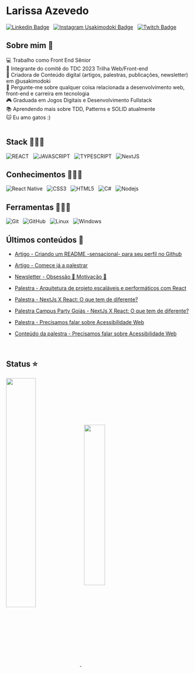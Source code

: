 # Larissa Azevedo

[![Linkedin Badge](https://img.shields.io/badge/Linkedin-323330?style=for-the-badge&logo=linkedin&logoColor=blue)](https://www.linkedin.com/in/larissasazevedo/) &nbsp;
[![Instagram Usakimodoki Badge](https://img.shields.io/badge/Instagram-323330?style=for-the-badge&logo=instagram&logoColor=purple)](https://www.instagram.com/usakimodoki/) &nbsp;
[![Twitch Badge](https://img.shields.io/badge/substack-323330?style=for-the-badge&logo=substack&logoColor=orange)](https://lariazevedo.substack.com/)
<br>
## Sobre mim 🎯

💻 Trabalho como Front End Sênior<br>
🧊 Integrante do comitê do TDC 2023 Trilha Web/Front-end<br>
🎤 Criadora de Conteúdo digital (artigos, palestras, publicações, newsletter) em @usakimodoki<br>
💬 Pergunte-me sobre qualquer coisa relacionada a desenvolvimento web, front-end e carreira em tecnologia<br>
🎮 Graduada em Jogos Digitais e Desenvolvimento Fullstack<br>
📚 Aprendendo mais sobre TDD, Patterns e SOLID atualmente<br>
🐱 Eu amo gatos :)<br>
<br>
## Stack 👩🏻‍💻
![REACT](https://img.shields.io/badge/React-20232A?style=for-the-badge&logo=react&logoColor=61DAFB) &nbsp;
![JAVASCRIPT](https://img.shields.io/badge/JavaScript-323330?style=for-the-badge&logo=javascript&logoColor=F7DF1E) &nbsp;
![TYPESCRIPT](https://img.shields.io/badge/TypeScript-007ACC?style=for-the-badge&logo=typescript&logoColor=white) &nbsp;
![NextJS](https://img.shields.io/badge/-NextJs-black?style=for-the-badge&logo=next.js) &nbsp;
<br>
## Conhecimentos 👩🏻‍💻
![React Native](https://img.shields.io/badge/-React%20Native-%23282C34?style=for-the-badge&logo=react) &nbsp;
![CSS3](https://img.shields.io/badge/CSS3-1572B6?style=for-the-badge&logo=css3&logoColor=white) &nbsp;
![HTML5](https://img.shields.io/badge/HTML5-E34F26?style=for-the-badge&logo=html5&logoColor=white) &nbsp;
![C#](https://img.shields.io/badge/c%23-%23239120.svg?style=for-the-badge&logo=c-sharp&logoColor=white) &nbsp;
![Nodejs](https://img.shields.io/badge/-Nodejs-black?style=for-the-badge&logo=Node.js) &nbsp;
<br>
## Ferramentas 👩🏻‍💻
![Git](https://img.shields.io/badge/-git-black?style=for-the-badge&logo=Git) &nbsp;
![GitHub](https://img.shields.io/badge/github-%23121011.svg?logo=github&logoColor=white&style=for-the-badge) &nbsp;
![Linux](https://img.shields.io/badge/-Linux-16C60C?style=for-the-badge&logo=linux&logoColor=white) &nbsp;
![Windows](https://img.shields.io/badge/-Windows-00ADEF?style=for-the-badge&logo=windows&logoColor=white) &nbsp;
<br>
## Últimos conteúdos 📕

- [Artigo - Criando um README -sensacional- para seu perfil no Github](https://www.linkedin.com/pulse/criando-um-readmemd-sensacional-para-seu-perfil-santos-de-azevedo/)

- [Artigo - Comece já a palestrar](https://dev.to/lariazevedo/comece-ja-a-palestrar-4pfd)

- [Newsletter - Obsessão 🥰 Motivação 😤](https://lariazevedo.substack.com/p/obsessao-motivacao-?s=w)

- [Palestra - Arquitetura de projeto escaláveis e performáticos com React](https://www.youtube.com/watch?v=sIg9KJk-jOY)

- [Palestra - NextJs X React: O que tem de diferente?](https://www.youtube.com/watch?v=gyg689Mezgw)

- [Palestra Campus Party Goiás - NextJs X React: O que tem de diferente?](https://youtu.be/DKcoUtL0UIc)

- [Palestra - Precisamos falar sobre Acessibilidade Web](https://youtu.be/HSo8lIzbdGA)

- [Conteúdo da palestra - Precisamos falar sobre Acessibilidade Web](https://github.com/LarissaAzevedo/AcessibilidadeWeb) 

<br>

## Status ⭐
<a href="https://github.com/anuraghazra/github-readme-stats">
  <img align="center" width='40%' src="https://github-readme-stats.vercel.app/api?username=LarissaAzevedo&show_icons=true&theme=onedark" />
</a> &nbsp; 
<a href="https://github.com/anuraghazra/github-readme-stats">
  <img align="center" width='33.5%'  src="https://github-readme-stats.vercel.app/api/top-langs/?username=LarissaAzevedo&layout=compact&theme=onedark"/>  
</a>

